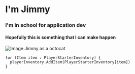 # I'm Jimmy
### I'm in school for application dev
#### Hopefully this is something that I can make happen

![Image Jimmy as a octocat](https://myoctocat.com/assets/images/octocats/octocat-16.png)


```
for (Item item : PlayerStarterInventory) {
  playerInventory.AddItem(PlayerStarterInventory[item])
}
```
